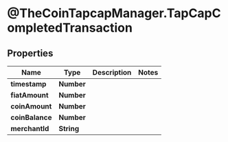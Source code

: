 # @TheCoinTapcapManager.TapCapCompletedTransaction

## Properties
Name | Type | Description | Notes
------------ | ------------- | ------------- | -------------
**timestamp** | **Number** |  | 
**fiatAmount** | **Number** |  | 
**coinAmount** | **Number** |  | 
**coinBalance** | **Number** |  | 
**merchantId** | **String** |  | 


